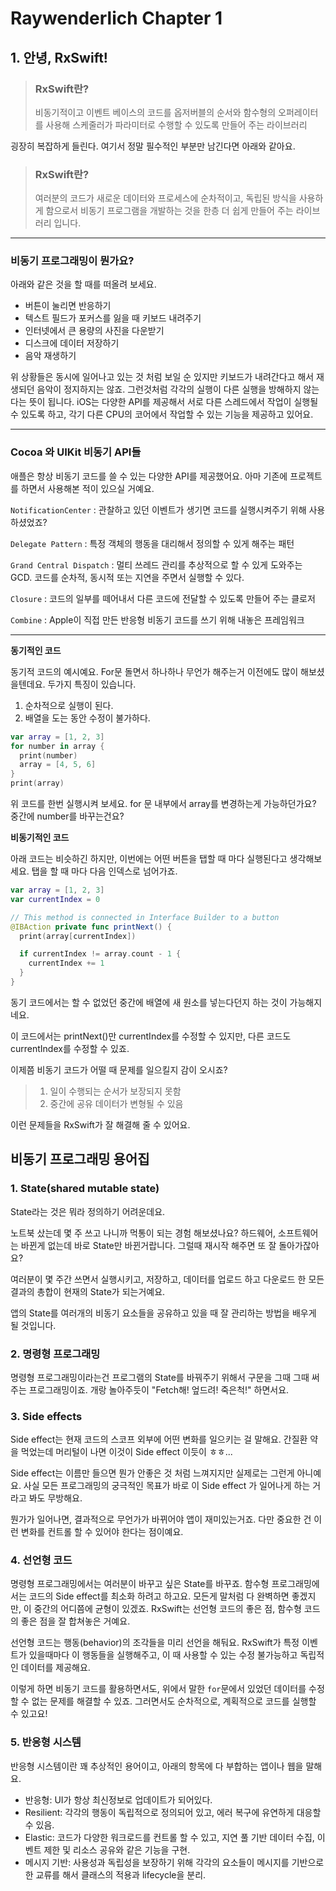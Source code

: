 # Raywenderlich Chapter 1

## 1. 안녕, RxSwift!
> ### RxSwift란? <br> 
>비동기적이고 이벤트 베이스의 코드를 
옵저버블의 순서와 함수형의 오퍼레이터를 사용해 스케줄러가 파라미터로 수행할 수 있도록 만들어 주는 라이브러리

굉장히 복잡하게 들린다. 여기서 정말 필수적인 부분만 남긴다면 아래와 같아요.

> ### RxSwift란? <br> 
>여러분의 코드가 새로운 데이터와 프로세스에 순차적이고, 독립된 방식을 사용하게 함으로서 비동기 프로그램을 개발하는 것을 한층 더 쉽게 만들어 주는 라이브러리 입니다. 

---

### 비동기 프로그래밍이 뭔가요?

아래와 같은 것을 할 때를 떠올려 보세요.
- 버튼이 눌리면 반응하기
- 텍스트 필드가 포커스를 잃을 때 키보드 내려주기
- 인터넷에서 큰 용량의 사진을 다운받기
- 디스크에 데이터 저장하기
- 음악 재생하기

위 상황들은 동시에 일어나고 있는 것 처럼 보일 순 있지만 키보드가 내려간다고 해서 재생되던 음악이 정지하지는 않죠. 그런것처럼 각각의 실행이 다른 실행을 방해하지 않는다는 뜻이 됩니다. iOS는 다양한 API를 제공해서 서로 다른 스레드에서 작업이 실행될 수 있도록 하고, 각기 다른 CPU의 코어에서 작업할 수 있는 기능을 제공하고 있어요. 

---

### Cocoa 와 UIKit 비동기 API들

애플은 항상 비동기 코드를 쓸 수 있는 다양한 API를 제공했어요. 아마 기존에 프로젝트를 하면서 사용해본 적이 있으실 거예요. 

`NotificationCenter` : 관찰하고 있던 이벤트가 생기면 코드를 실행시켜주기 위해 사용하셨었죠?

`Delegate Pattern` : 특정 객체의 행동을 대리해서 정의할 수 있게 해주는 패턴

`Grand Central Dispatch` : 멀티 쓰레드 관리를 추상적으로 할 수 있게 도와주는 GCD. 코드를 순차적, 동시적 또는 지연을 주면서 실행할 수 있다. 

`Closure` : 코드의 일부를 떼어내서 다른 코드에 전달할 수 있도록 만들어 주는 클로저

`Combine` : Apple이 직접 만든 반응형 비동기 코드를 쓰기 위해 내놓은 프레임워크

---

<b>동기적인 코드</b>

동기적 코드의 예시예요. For문 돌면서 하나하나 무언가 해주는거 이전에도 많이 해보셨을텐데요. 두가지 특징이 있습니다. 

1. 순차적으로 실행이 된다.
2. 배열을 도는 동안 수정이 불가하다.

```Swift
var array = [1, 2, 3]
for number in array {
  print(number)
  array = [4, 5, 6]
}
print(array)
```

위 코드를 한번 실행시켜 보세요. for 문 내부에서 array를 변경하는게 가능하던가요? 중간에 number를 바꾸는건요?

<b>비동기적인 코드</b>

아래 코드는 비슷하긴 하지만, 이번에는 어떤 버튼을 탭할 때 마다 실행된다고 생각해보세요. 탭을 할 때 마다 다음 인덱스로 넘어가죠. 

```Swift
var array = [1, 2, 3]
var currentIndex = 0

// This method is connected in Interface Builder to a button
@IBAction private func printNext() {
  print(array[currentIndex])

  if currentIndex != array.count - 1 {
    currentIndex += 1
  }
}
```

동기 코드에서는 할 수 없었던 중간에 배열에 새 원소를 넣는다던지 하는 것이 가능해지네요. 

이 코드에서는 printNext()만 currentIndex를 수정할 수 있지만, 다른 코드도 currentIndex를 수정할 수 있죠. 

이제쯤 비동기 코드가 어떨 때 문제를 일으킬지 감이 오시죠?

>1) 일이 수행되는 순서가 보장되지 못함
>2) 중간에 공유 데이터가 변형될 수 있음

이런 문제들을 RxSwift가 잘 해결해 줄 수 있어요. 

## 비동기 프로그래밍 용어집

### 1. State(shared mutable state)
State라는 것은 뭐라 정의하기 어려운데요. 

노트북 샀는데 몇 주 쓰고 나니까 먹통이 되는 경험 해보셨나요? 하드웨어, 소프트웨어는 바뀐게 없는데 바로 State만 바뀐거랍니다. 그럴때 재시작 해주면 또 잘 돌아가잖아요?

여러분이 몇 주간 쓰면서 실행시키고, 저장하고, 데이터를 업로드 하고 다운로드 한 모든 결과의 총합이 현재의 State가 되는거예요. 

앱의 State를 여러개의 비동기 요소들을 공유하고 있을 때 잘 관리하는 방법을 배우게 될 것입니다. 

### 2. 명령형 프로그래밍
명령형 프로그래밍이라는건 프로그램의 State를 바꿔주기 위해서 구문을 그때 그때 써주는 프로그래밍이죠. 개랑 놀아주듯이 "Fetch해! 엎드려! 죽은척!" 하면서요. 

### 3. Side effects

Side effect는 현재 코드의 스코프 외부에 어떤 변화를 일으키는 걸 말해요. 간질환 약을 먹었는데 머리털이 나면 이것이 Side effect 이듯이 ㅎㅎ...

Side effect는 이름만 들으면 뭔가 안좋은 것 처럼 느껴지지만 실제로는 그런게 아니예요. 사실 모든 프로그래밍의 궁극적인 목표가 바로 이 Side effect 가 일어나게 하는 거라고 봐도 무방해요. 

뭔가가 일어나면, 결과적으로 무언가가 바뀌어야 앱이 재미있는거죠. 다만 중요한 건 이런 변화를 컨트롤 할 수 있어야 한다는 점이예요. 

### 4. 선언형 코드

명령형 프로그래밍에서는 여러분이 바꾸고 싶은 State를 바꾸죠. 함수형 프로그래밍에서는 코드의 Side effect를 최소화 하려고 하고요. 모든게 말처럼 다 완벽하면 좋겠지만, 이 중간의 어디쯤에 균형이 있겠죠. RxSwift는 선언형 코드의 좋은 점, 함수형 코드의 좋은 점을 잘 합쳐놓은 거예요. 

선언형 코드는 행동(behavior)의 조각들을 미리 선언을 해둬요. RxSwift가 특정 이벤트가 있을때마다 이 행동들을 실행해주고, 이 때 사용할 수 있는 수정 불가능하고 독립적인 데이터를 제공해요. 

이렇게 하면 비동기 코드를 활용하면서도, 위에서 말한 `for`문에서 있었던 데이터를 수정할 수 없는 문제를 해결할 수 있죠. 그러면서도 순차적으로, 계획적으로 코드를 실행할 수 있고요! 

### 5. 반응형 시스템
반응형 시스템이란 꽤 추상적인 용어이고, 아래의 항목에 다 부합하는 앱이나 웹을 말해요. 

- 반응형: UI가 항상 최신정보로 업데이트가 되어있다.
- Resilient: 각각의 행동이 독립적으로 정의되어 있고, 에러 복구에 유연하게 대응할 수 있음.
- Elastic: 코드가 다양한 워크로드를 컨트롤 할 수 있고, 지연 풀 기반 데이터 수집, 이벤트 제한 및 리소스 공유와 같은 기능을 구현.
- 메시지 기반: 사용성과 독립성을 보장하기 위해 각각의 요소들이 메시지를 기반으로 한 교류를 해서 클래스의 적용과 lifecycle을 분리.


